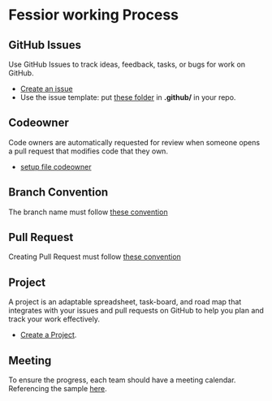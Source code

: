# Fessior working Process

## GitHub Issues

Use GitHub Issues to track ideas, feedback, tasks, or bugs for work on GitHub.

- [Create an issue](./github_issue/README.md)
- Use the issue template: put [these folder](./github_issue/template)
 in **.github/** in your repo.

## Codeowner

Code owners are automatically requested for review when someone opens a pull request that modifies code that they own.

- [setup file codeowner](./setup_codeowner/README.md)

## Branch Convention

The branch name must follow [these convention](./branch_convention/README.md)

## Pull Request

Creating Pull Request must follow [these convention](./pull_request/README.md)

## Project

A project is an adaptable spreadsheet, task-board, and road map that integrates with your issues and pull requests on GitHub to help you plan and track your work effectively.

- [Create a Project](./project/README.md).

## Meeting

To ensure the progress, each team should have a meeting calendar. Referencing the sample [here](./meeting/README.md).
